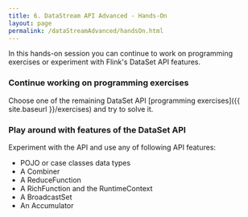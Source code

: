 ```yaml
---
title: 6. DataStream API Advanced - Hands-On
layout: page
permalink: /dataStreamAdvanced/handsOn.html
---
```


In this hands-on session you can continue to work on  programming exercises or experiment with Flink's DataSet API features.

### Continue working on programming exercises

Choose one of the remaining DataSet API [programming exercises]({{ site.baseurl }}/exercises) and try to solve it.

### Play around with features of the DataSet API

Experiment with the API and use any of following API features:

- POJO or case classes data types
- A Combiner
- A ReduceFunction
- A RichFunction and the RuntimeContext
- A BroadcastSet
- An Accumulator